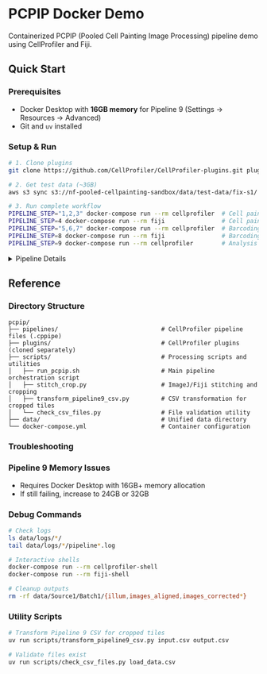 # PCPIP Docker Demo

Containerized PCPIP (Pooled Cell Painting Image Processing) pipeline demo using CellProfiler and Fiji.

## Quick Start

### Prerequisites
- Docker Desktop with **16GB memory** for Pipeline 9 (Settings → Resources → Advanced)
- Git and `uv` installed

### Setup & Run

```bash
# 1. Clone plugins
git clone https://github.com/CellProfiler/CellProfiler-plugins.git plugins/active_plugins

# 2. Get test data (~3GB)
aws s3 sync s3://nf-pooled-cellpainting-sandbox/data/test-data/fix-s1/ data/ --no-sign-request

# 3. Run complete workflow
PIPELINE_STEP="1,2,3" docker-compose run --rm cellprofiler  # Cell painting illumination
PIPELINE_STEP=4 docker-compose run --rm fiji                # Cell painting stitching
PIPELINE_STEP="5,6,7" docker-compose run --rm cellprofiler  # Barcoding processing
PIPELINE_STEP=8 docker-compose run --rm fiji                # Barcoding stitching
PIPELINE_STEP=9 docker-compose run --rm cellprofiler        # Analysis (needs 16GB RAM)
```

<details>
<summary>Pipeline Details</summary>

| Step | Name                 | Container    | Description                                |
| ---- | -------------------- | ------------ | ------------------------------------------ |
| 1    | CP_Illum             | CellProfiler | Calculate painting illumination correction |
| 2    | CP_Apply_Illum       | CellProfiler | Apply painting illumination correction     |
| 3    | CP_SegmentationCheck | CellProfiler | Validate cell segmentation                 |
| 4    | CP_StitchCrop        | Fiji         | Stitch & crop painting images              |
| 5    | BC_Illum             | CellProfiler | Calculate barcode illumination correction  |
| 6    | BC_Apply_Illum       | CellProfiler | Apply barcode illumination correction      |
| 7    | BC_Preprocess        | CellProfiler | Preprocess barcode images with plugins     |
| 8    | BC_StitchCrop        | Fiji         | Stitch & crop barcode images               |
| 9    | Analysis             | CellProfiler | Feature extraction from cropped tiles      |
</details>

## Reference

### Directory Structure

```
pcpip/
├── pipelines/                             # CellProfiler pipeline files (.cppipe)
├── plugins/                               # CellProfiler plugins (cloned separately)
├── scripts/                               # Processing scripts and utilities
│   ├── run_pcpip.sh                       # Main pipeline orchestration script
│   ├── stitch_crop.py                     # ImageJ/Fiji stitching and cropping
│   ├── transform_pipeline9_csv.py         # CSV transformation for cropped tiles
│   └── check_csv_files.py                 # File validation utility
├── data/                                  # Unified data directory
└── docker-compose.yml                     # Container configuration
```


### Troubleshooting

### Pipeline 9 Memory Issues

- Requires Docker Desktop with 16GB+ memory allocation
- If still failing, increase to 24GB or 32GB

### Debug Commands

```bash
# Check logs
ls data/logs/*/
tail data/logs/*/pipeline*.log

# Interactive shells
docker-compose run --rm cellprofiler-shell
docker-compose run --rm fiji-shell

# Cleanup outputs
rm -rf data/Source1/Batch1/{illum,images_aligned,images_corrected*}
```

### Utility Scripts

```bash
# Transform Pipeline 9 CSV for cropped tiles
uv run scripts/transform_pipeline9_csv.py input.csv output.csv

# Validate files exist
uv run scripts/check_csv_files.py load_data.csv
```
